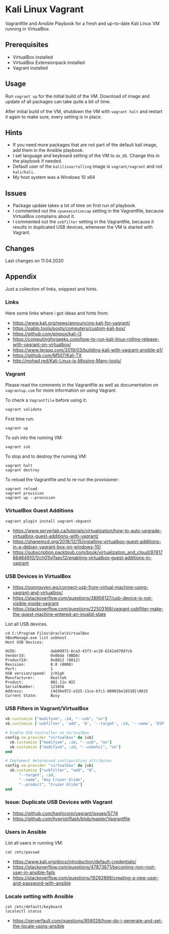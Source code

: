 # Kali Linux Vagrant

Vagrantfile and Ansible Playbook for a fresh and up-to-date Kali Linux VM running in VirtualBox.

## Prerequisites

- VirtualBox installed
- VirtualBox Extensionpack installed
- Vagrant installed

## Usage

Run `vagrant up` for the initial build of the VM. Download of image and update of all packages can take quite a bit of time.

After initial build of the VM, shutdown the VM with `vagrant halt` and restart it again to make sure, every setting is in place.

## Hints

- If you need more packages that are not part of the default kali image, add them in the Ansible playbook.
- I set language and keyboard setting of the VM to `de_DE`. Change this in the playbook if needed.
- Default user of the `kalilinux/rolling` image is `vagrant/vagrant` and not `kali/kali`.
- My host system was a Windows 10 x64

## Issues

- Package update takes a lot of time on first run of playbook.
- I commented out the `cpuexecutioncap` setting in the Vagrantfile, because VirtualBox complains about it.
- I commented out the `usbfilter` setting in the Vagrantfile, because it results in duplicated USB devices, whenever the VM is started with Vagrant.

## Changes

Last changes on 11.04.2020

## Appendix

Just a collection of links, snippest and hints.

### Links

Here some links where  i got ideas and hints from:

- <https://www.kali.org/news/announcing-kali-for-vagrant/>
- <https://pablo.tools/posts/computers/custom-kali-box/>
- <https://github.com/pinpox/kali-i3>
- <https://computingforgeeks.com/how-to-run-kali-linux-rolling-release-with-vagrant-on-virtualbox/>
- <https://www.terasq.com/2019/03/building-kali-with-vagrant-ansible-p1/>
- <https://github.com/M507/Kali-TX>
- <http://mohad.red/Kali-Linux-is-Missing-Many-tools/>

### Vagrant

Please read the comments in the Vagrantfile as well as documentation on `vagrantup.com` for more information on using Vagrant.

To check a `Vagrantfile` before using it:

```shell
vagrant validate
```

First time run:

```shell
vagrant up
```

To ssh into the running VM:

```shell
vagrant ssh
```

To stop and to destroy the running VM:

```shell
vagrant halt
vagrant destroy
```

To reload the Vagrantfile and to re-run the provisioner:

```shell
vagrant reload
vagrant provision
vagrant up --provision
```

### VirtualBox Guest Additions

```shell
vagrant plugin install vagrant-vbguest
```

- <https://www.serverlab.ca/tutorials/virtualization/how-to-auto-upgrade-virtualbox-guest-additions-with-vagrant/>
- <https://shanemcd.org/2018/12/15/installing-virtualbox-guest-additions-in-a-debian-vagrant-box-on-windows-10/>
- <https://subscription.packtpub.com/book/virtualization_and_cloud/9781786464910/1/ch01lvl1sec12/enabling-virtualbox-guest-additions-in-vagrant>

### USB Devices in VirtualBox

- <https://sonnguyen.ws/connect-usb-from-virtual-machine-using-vagrant-and-virtualbox/>
- <https://stackoverflow.com/questions/38956127/usb-device-is-not-visible-inside-vagrant>
- <https://stackoverflow.com/questions/22503168/vagrant-usbfilter-make-the-guest-machine-entered-an-invalid-state>

List all USB devices.

```shell
cd C:\Program Files\Oracle\VirtualBox
VBoxManage.exe list usbhost
Host USB Devices:

UUID:               dab09972-6ca3-43f3-ac28-6242a070d7cb
VendorId:           0x0bda (0BDA)
ProductId:          0x8812 (8812)
Revision:           0.0 (0000)
Port:               1
USB version/speed:  2/High
Manufacturer:       Realtek
Product:            802.11n NIC
SerialNumber:       123456
Address:            {4d36e972-e325-11ce-bfc1-08002be10318}\0015
Current State:      Busy
```

### USB Filters in Vagrant/VirtualBox

```ruby
vb.customize ["modifyvm", :id, "--usb", "on"]
vb.customize ['usbfilter', 'add', '0', '--target', :id, '--name', 'ESP', '--vendorid', '0x1a86', '--productid', '0x7523']
```

```ruby
# Enable USB Controller on VirtualBox
config.vm.provider "virtualbox" do |vb|
  vb.customize ["modifyvm", :id, "--usb", "on"]
  vb.customize ["modifyvm", :id, "--usbehci", "on"]
end

# Implement determined configuration attributes
config.vm.provider "virtualbox" do |vb|
  vb.customize ["usbfilter", "add", "0",
      "--target", :id,
      "--name", "Any Cruzer Glide",
      "--product", "Cruzer Glide"]
end
```

### Issue: Duplicate USB Devices with Vagrant

- <https://github.com/hashicorp/vagrant/issues/5774>
- <https://github.com/hypriot/flash/blob/master/Vagrantfile>

### Users in Ansible

List all users in running VM:

```shell
cat /etc/passwd
```

- <https://www.kali.org/docs/introduction/default-credentials/>
- <https://stackoverflow.com/questions/47873671/becoming-non-root-user-in-ansible-fails>
- <https://stackoverflow.com/questions/19292899/creating-a-new-user-and-password-with-ansible>

### Locale setting with Ansible

```shell
cat /etc/default/keyboard
localectl status
```

- <https://serverfault.com/questions/959026/how-do-i-generate-and-set-the-locale-using-ansible>
